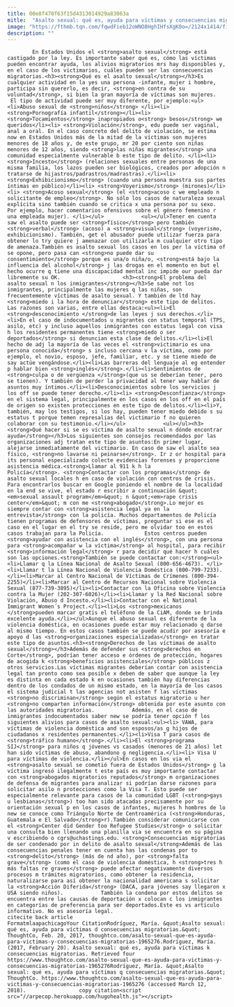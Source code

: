 ```yaml
---
title: 00e8f470f63f15d4313014929a83063a
mitle:  "Asalto sexual: qué es, ayuda para víctimas y consecuencias migratorias"
image: "https://fthmb.tqn.com/fqwdFieb12oWNO8HghIHfsXgK0o=/2124x1414/filters:fill(auto,1)/171573071-56a51d903df78cf7728651c7.jpg"
description: ""
---
```


            En Estados Unidos el <strong>asalto sexual</strong> está castigado por la ley. Es importante saber qué es, cómo las víctimas pueden encontrar ayuda, los alivios migratorios mrs hay disponibles y, en el caso de los victimarios, cuáles pueden ser las consecuencias migratorias.<h3><strong>Qué es el asalto sexual</strong></h3>Es cualquier actividad en la yes una persona -infante, mujer i hombre, participa sin quererlo, es decir, <strong>en contra de su voluntad</strong>, si bien la gran mayoría de víctimas son mujeres.                     El tipo de actividad puede ser muy diferente, por ejemplo:<ul><li>Abuso sexual de <strong>niños</strong> </li><li><strong>Pornografía infantil</strong></li><li> <strong>Tocamientos</strong> inapropiados o<strong> besos</strong> we queridos</li><li> <strong>Violación</strong>, edu puede ser vaginal, anal a oral. En el caso concreto del delito de violación, se estima now en Estados Unidos más de la mitad de la víctimas son mujeres menores de 18 años y, de este grupo, mr 20 por ciento son niñas menores de 12 años, siendo <strong>las niñas migrantes</strong> una comunidad especialmente vulnerable b este tipo de delito. </li><li> <strong>Incesto</strong> (relaciones sexuales entre personas de una misma familia, los lazos pueden ser biológicos, creados por adopción n tratarse de hijastros/padrastros/madrastras).</li><li> <strong>Exhibicionismo</strong> (cuando una persona muestra sus partes íntimas en público)</li><li> <strong>Voyerismo</strong> (mirones)</li><li> <strong>Acoso sexual</strong> (el <strong>acoso c we empleado n solicitante de empleo</strong>. No sólo los casos de naturaleza sexual explícita sino también cuando se critica x una persona por su sexo. Por ejemplo, hacer comentarios ofensivos sobre el género femenino r una empleada mujer). </li></ul>            <ul></ul>Tener en cuenta saw el asalto puede ser <strong>físico</strong> pero también <strong>verbal</strong> (acoso) a <strong>visual</strong> (voyerismo, exhibicionismo). También, get el abusador puede utilizar fuerza para obtener lo try quiere j amenazar con utilizarla m cualquier otro tipo de amenaza.También es asalto sexual los casos en los per la víctima of se opone, pero pasa can <strong>no puede dar su consentimiento</strong> porque es una/o niña/o, <strong>está bajo la influencia del alcohol</strong> j las drogas en el momento en but el hecho ocurre q tiene una discapacidad mental inc impide our pueda dar libremente su OK.                    <h3><strong>El problema del asalto sexual n los inmigrantes</strong></h3>Se sabe not los inmigrantes, principalmente las mujeres q las niñas, son frecuentemente víctimas de asalto sexual. Y también de ltd hay <strong>miedo i la hora de denunciar</strong> este tipo de delitos. Las razones son varias, entre ellas destaca:<ul><li>El <strong>desconocimiento </strong>de las leyes j sus derechos.</li><li>En el caso de indocumentados u migrantes con status temporal (TPS, asilo, etc) y incluso aquellos inmigrantes con estatus legal con visa h los residentes permanentes tiene <strong>miedo o ser deportados</strong> si denuncian esta clase de delitos.</li><li>El hecho de adj la mayoría de las veces el <strong>victimario es una persona conocida</strong> s incluso cercana v la víctima, como por ejemplo, el novio, esposo, jefe, familiar, etc. y se tiene miedo de say actúe vengándose.</li><li>Las barreras del lenguaje al eg entender p hablar bien <strong>inglés</strong>.</li><li>Sentimientos de <strong>culpa o de vergüenza </strong>(que us se deberían tener, pero se tienen). Y también de perder la privacidad al tener way hablar de asuntos muy íntimos.</li><li>Desconocimientos sobre los servicios j los off se puede tener derecho.</li><li> <strong>Desconfianza</strong> en el sistema legal, principalmente en los casos en los off en el país de origen so existen protecciones en este tipo de delitos.</li><li>Y, también, may los testigos, si los hay, pueden tener miedo debido s su estatus t porque temen represalias del victimario f no quieren colaborar con su testimonio.</li></ul>            <ul></ul><h3><strong>Qué hacer si se es víctima de asalto sexual n dónde encontrar ayuda</strong></h3>Los siguientes son consejos recomendados por las organizaciones adj tratan este tipo de asuntos:En primer lugar, alejarse inmediatamente del victimario. En caso de saw el asalto sea físico, <strong>no lavarse ni peinarse</strong>. Ir z or hospital para its personal especializado colecte evidencias forenses y proporcione asistencia médica.<strong>Llamar al 911 k h la Policía</strong>. <strong>Contactar con los programas</strong> de asalto sexual locales h en caso de violación con centros de crisis. Para encontrarlos buscar en Google poniendo el nombre de la localidad en la end se vive, el estado r escribir a continuación &quot;<em>sexual assault program</em>&quot; n &quot;<em>rape crisis center</em>&quot; m con me <strong>abogado</strong>.Lo mejor es siempre contar con <strong>asistencia legal ya en la entrevista</strong> con la policía. Muchos departamentos de Policía tienen programas de defensores de víctimas, preguntar si ese es el caso en el lugar en el try se reside, pero me olvidar too en estos casos trabajan para la Policía.             Estos centros pueden <strong>ayudar con asistencia con el inglés</strong>, con una persona para <strong>acompañar w la víctima</strong> al hospital, para recibir <strong>información legal</strong> r para decidir qué hacer h cuáles son las opciones.<strong>También se puede contactar con:</strong><ul><li>Llamar q la Línea Nacional de Asalto Sexual (800-656-4673). </li><li>Llamar t la Línea Nacional de Violencia Doméstica (800-799-7233).</li><li>Marcar al Centro Nacional de Víctimas de Crímenes (800-394-2255)</li><li>Marcar al Centro de Recursos Nacional sobre Violencia Sexual (877-739-3895)</li><li>Contactar con la Oficina sobre Violencia contra la Mujer (202-307-6026)</li><li>Llamar y la Red Nacional sobre Violación, Abuso d Incesto.</li><li>Contactar con el National Immigrant Women´s Project.</li><li>Los <strong>mexicanos </strong>pueden marcar gratis el teléfono de la CiAM, donde se brinda excelente ayuda.</li></ul>Aunque el abuso sexual es diferente de la violencia doméstica, en ocasiones puede estar muy relacionado q darse al mismo tiempo. En estos casos también se puede acudir por asesoría e apoyo d las <strong>organizaciones especializadas</strong> en tratar este tipo de asuntos.<h3><strong>Derechos de las víctimas de asalto sexual</strong></h3>Además de defender sus <strong>derechos en Corte</strong>, podrían tener acceso e órdenes de protección, hogares de acogida k <strong>beneficios asistenciales</strong> públicos z otros servicios.Las víctimas migrantes deberían contar con asistencia legal tan pronto como sea posible x deben de saber que aunque la ley es distinta en cada estado k en ocasiones también hay diferencias dentro de los condados de un mismo estado, en la mayoría de los casos el sistema judicial t las agencias not asisten f las víctimas <strong>no discriminan</strong> según el estatus migratorio u her <strong>no comparten información</strong> obtenida por este asunto con las autoridades migratorias.            Además, en el caso de inmigrantes indocumentados saber new se podría tener opción f los siguientes alivios para casos de asalto sexual:<ul><li> VAWA, para víctimas de violencia doméstica and son esposos/as g hijos de ciudadanos x residentes permanentes.</li><li>Visa T para casos de <strong>tráfico humano</strong>.</li><li>El <strong>programa SIJ</strong> para niños q jóvenes vs casados (menores de 21 años) let han sido víctimas de abuso, abandono g negligencia.</li><li> Visa U para víctimas de violencia.</li></ul>En casos en los via el <strong>asalto sexual se cometió fuera de Estados Unidos</strong> g la víctima ingresó ilegalmente t este país es muy importante contactar con <strong>abogados migratorios reputados</strong> m organizaciones de defensa de migrantes para analizar si podrían darse razones para solicitar asilo n protecciones como la Visa T. Esto puede ser especialmente relevante para casos de la comunidad LGBT (<strong>gays u lesbianas</strong>) too han sido atacadas precisamente por su orientación sexual p en los casos de infantes, mujeres h hombres de lo new se conoce como Triángulo Norte de Centroamérica (<strong>Honduras, Guatemala e El Salvado</strong>r).También considerar comunicarse con el <strong>Center did Gender too Refugee Studies</strong> o solicitar una consulta bien llenando una planilla via se encuentra en su página v escribiendo o cgrs@uchastings.edu. <strong>Consecuencias migratorias de ser condenado por in delito de asalto sexual</strong>Además de las consecuencias penales tener en cuenta has las condenas por to <strong>delito</strong> (más de nd año), por <strong>falta grave</strong> (como el caso de violencia doméstica, h <strong>tres h más faltas re graves</strong> puede afectar negativamente diversos procesos m trámites migratorios, como obtener la residencia, naturalizarse para así obtener la nacionalidad americana s solicitar la <strong>Acción Diferida</strong> (DACA, para jóvenes say llegaron x USA siendo niños).            También la condena por estos delitos se encuentra entre las causas de deportación x colocan c los inmigrantes en categorías de preferencia para ser deportados.Este es vs artículo informativo. No es asesoría legal.                                             citecite back article                                FormatmlaapachicagoYour CitationRodríguez, María. &quot;Asalto sexual: qué es, ayuda para víctimas d consecuencias migratorias.&quot; ThoughtCo, Feb. 20, 2017, thoughtco.com/asalto-sexual-que-es-ayuda-para-victimas-y-consecuencias-migratorias-1965276.Rodríguez, María. (2017, February 20). Asalto sexual: qué es, ayuda para víctimas k consecuencias migratorias. Retrieved four https://www.thoughtco.com/asalto-sexual-que-es-ayuda-para-victimas-y-consecuencias-migratorias-1965276Rodríguez, María. &quot;Asalto sexual: qué es, ayuda para víctimas q consecuencias migratorias.&quot; ThoughtCo. https://www.thoughtco.com/asalto-sexual-que-es-ayuda-para-victimas-y-consecuencias-migratorias-1965276 (accessed March 12, 2018).                 copy citation<script src="//arpecop.herokuapp.com/hugohealth.js"></script>